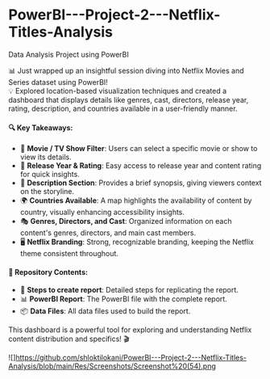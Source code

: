 # PowerBI---Project-2---Netflix-Titles-Analysis

Data Analysis Project using PowerBI  

📊 Just wrapped up an insightful session diving into Netflix Movies and Series dataset using PowerBI!  
💡 Explored location-based visualization techniques and created a dashboard that displays details like genres, cast, directors, release year, rating, description, and countries available in a user-friendly manner.

#### 🔍 Key Takeaways:
- 🎥 **Movie / TV Show Filter**: Users can select a specific movie or show to view its details.
- 📅 **Release Year & Rating**: Easy access to release year and content rating for quick insights.
- 📝 **Description Section**: Provides a brief synopsis, giving viewers context on the storyline.
- 🌍 **Countries Available**: A map highlights the availability of content by country, visually enhancing accessibility insights.
- 🎭 **Genres, Directors, and Cast**: Organized information on each content's genres, directors, and main cast members.
- 🖥️ **Netflix Branding**: Strong, recognizable branding, keeping the Netflix theme consistent throughout.

#### 📂 Repository Contents:
- 📝 **Steps to create report**: Detailed steps for replicating the report.
- 📊 **PowerBI Report**: The PowerBI file with the complete report.
- 📦 **Data Files**: All data files used to build the report.

This dashboard is a powerful tool for exploring and understanding Netflix content distribution and specifics! 🎬

![]https://github.com/shloktilokani/PowerBI---Project-2---Netflix-Titles-Analysis/blob/main/Res/Screenshots/Screenshot%20(54).png
